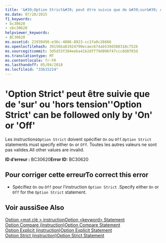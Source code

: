 ```yaml
---
title: '&#39;Option Strict&#39; peut être suivie que de &#39;sur&#39; ou &#39;hors tension&#39;'
ms.date: 07/20/2015
f1_keywords:
- bc30620
- vbc30620
helpviewer_keywords:
- BC30620
ms.assetid: 21939456-e36c-4886-8923-cc1fa0c26666
ms.openlocfilehash: 39156ba81924790ecaec674ab539d308318c7526
ms.sourcegitcommit: 3d5d33f384eeba41b2dff79d096f47ccc8d8f03d
ms.translationtype: MT
ms.contentlocale: fr-FR
ms.lasthandoff: 05/04/2018
ms.locfileid: "33615214"
---
```

# <a name="39option-strict39-can-be-followed-only-by-39on39-or-39off39"></a><span data-ttu-id="0a807-102">&#39;Option Strict&#39; peut être suivie que de &#39;sur&#39; ou &#39;hors tension&#39;</span><span class="sxs-lookup"><span data-stu-id="0a807-102">&#39;Option Strict&#39; can be followed only by &#39;On&#39; or &#39;Off&#39;</span></span>
<span data-ttu-id="0a807-103">Les instructions`Option Strict` doivent spécifier `On` ou `Off`.</span><span class="sxs-lookup"><span data-stu-id="0a807-103">`Option Strict` statements must specify either `On` or `Off`.</span></span> <span data-ttu-id="0a807-104">Toutes les autres valeurs ne sont pas valides.</span><span class="sxs-lookup"><span data-stu-id="0a807-104">All other values are invalid.</span></span>  
  
 <span data-ttu-id="0a807-105">**ID d’erreur :** BC30620</span><span class="sxs-lookup"><span data-stu-id="0a807-105">**Error ID:** BC30620</span></span>  
  
## <a name="to-correct-this-error"></a><span data-ttu-id="0a807-106">Pour corriger cette erreur</span><span class="sxs-lookup"><span data-stu-id="0a807-106">To correct this error</span></span>  
  
-   <span data-ttu-id="0a807-107">Spécifiez `On` ou `Off` pour l’instruction `Option Strict` .</span><span class="sxs-lookup"><span data-stu-id="0a807-107">Specify either `On` or `Off` for the `Option Strict` statement.</span></span>  
  
## <a name="see-also"></a><span data-ttu-id="0a807-108">Voir aussi</span><span class="sxs-lookup"><span data-stu-id="0a807-108">See Also</span></span>  
 [<span data-ttu-id="0a807-109">Option \<mot clé > instruction</span><span class="sxs-lookup"><span data-stu-id="0a807-109">Option \<keyword> Statement</span></span>](../../visual-basic/language-reference/statements/option-keyword-statement.md)  
 [<span data-ttu-id="0a807-110">Option Compare (instruction)</span><span class="sxs-lookup"><span data-stu-id="0a807-110">Option Compare Statement</span></span>](../../visual-basic/language-reference/statements/option-compare-statement.md)  
 [<span data-ttu-id="0a807-111">Option Explicit (instruction)</span><span class="sxs-lookup"><span data-stu-id="0a807-111">Option Explicit Statement</span></span>](../../visual-basic/language-reference/statements/option-explicit-statement.md)  
 [<span data-ttu-id="0a807-112">Option Strict (instruction)</span><span class="sxs-lookup"><span data-stu-id="0a807-112">Option Strict Statement</span></span>](../../visual-basic/language-reference/statements/option-strict-statement.md)
